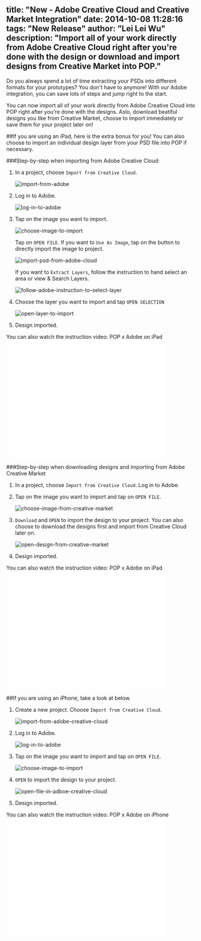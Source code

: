 title: "New - Adobe Creative Cloud and Creative Market Integration"
date: 2014-10-08 11:28:16
tags: "New Release"
author: "Lei Lei Wu"
description: "Import all of your work directly from Adobe Creative Cloud right after you're done with the design or download and import designs from Creative Market into POP."
---
Do you always spend a lot of time extracting your PSDs into different formats for your prototypes? You don't have to anymore! With our Adobe integration, you can save lots of steps and jump right to the start.

You can now import all of your work directly from Adobe Creative Cloud into POP right after you're done with the designs. Aslo, download beatiful designs you like from Creative Market, choose to import immediately or save them for your project later on! 

##If you are using an iPad, here is the extra bonus for you!
You can also choose to import an individual design layer from your PSD file into POP if necessary.

###Step-by-step when importing from Adobe Creative Cloud:
1.	In a project, choose `Import from Creative Cloud`.

	![import-from-adobe](/img/posts/new-adobe-creative-cloud-and-creative-market-integration/ipad/import-from-adobe.png)

2. 	Log in to Adobe.

	![log-in-to-adobe](/img/posts/new-adobe-creative-cloud-and-creative-market-integration/ipad/log-in-to-adobe.png)

3.	Tap on the image you want to import. 

	![choose-image-to-import](/img/posts/new-adobe-creative-cloud-and-creative-market-integration/ipad/choose-image-to-import.png)

	Tap on `OPEN FILE`. 
	If you want to `Use As Image`, tap on the button to directly import the image to project.

	![import-psd-from-adobe-cloud](/img/posts/new-adobe-creative-cloud-and-creative-market-integration/ipad/import-psd-from-adobe-cloud.png)
	
	If you want to `Extract Layers`, follow the instruction to hand select an area or view & Search Layers.

	![follow-adobe-instruction-to-select-layer](/img/posts/new-adobe-creative-cloud-and-creative-market-integration/ipad/follow-adobe-instruction-to-select-layer.png)

4. 	Choose the layer you want to import and tap `OPEN SELECTION`

	![open-layer-to-import](/img/posts/new-adobe-creative-cloud-and-creative-market-integration/ipad/open-layer-to-import.png)

5.	Design imported.

You can also watch the instruction video: POP x Adobe on iPad <iframe width="420" height="315" src="//www.youtube.com/embed/UKllXcLxMb8" frameborder="0" allowfullscreen></iframe>

###Step-by-step when downloading designs and importing from Adobe Creative Market
1.	In a project, choose `Import from Creative Cloud`. Log in to Adobe.
2.	Tap on the image you want to import and tap on `OPEN FILE`. 

	![choose-image-from-creative-market](/img/posts/new-adobe-creative-cloud-and-creative-market-integration/ipad/choose-image-from-creative-market.png)

3. 	`Download` and `OPEN` to import the design to your project.
	You can also choose to download the designs first and import from Creative Cloud later on.

	![open-design-from-creative-market](/img/posts/new-adobe-creative-cloud-and-creative-market-integration/ipad/open-design-from-creative-market.png)

4.	Design imported.

You can also watch the instruction video: POP x Adobe on iPad <iframe width="420" height="315" src="//www.youtube.com/embed/UKllXcLxMb8" frameborder="0" allowfullscreen></iframe>

##If you are using an iPhone, take a look at below.
1.	Create a new project. Choose `Import from Creative Cloud`.

	![import-from-adobe-creative-cloud](/img/posts/new-adobe-creative-cloud-and-creative-market-integration/iphone/import-from-adobe-creative-cloud.png)

2. 	Log in to Adobe.

	![log-in-to-adobe](/img/posts/new-adobe-creative-cloud-and-creative-market-integration/iphone/log-in-to-adobe.png)

3.	Tap on the image you want to import and tap on `OPEN FILE`. 

	![choose-image-to-import](/img/posts/new-adobe-creative-cloud-and-creative-market-integration/iphone/choose-image-to-import.png)

4. 	`OPEN` to import the design to your project.

	![open-file-in-adboe-creative-cloud](/img/posts/new-adobe-creative-cloud-and-creative-market-integration/iphone/open-file-in-adboe-creative-cloud.png)

5.	Design imported.

You can also watch the instruction video: POP x Adobe on iPhone <iframe width="420" height="315" src="//www.youtube.com/embed/mMZeWpJ4qx4" frameborder="0" allowfullscreen></iframe>